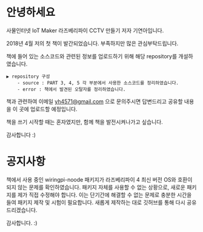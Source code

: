 #  안녕하세요

사물인터넷 IoT Maker 라즈베리파이 CCTV 만들기 저자 기연아입니다.

2018년 4월 저의 첫 책이 발간되었습니다. 부족하지만 많은 관심부탁드립니다.



책에 들어 있는 소스코드와 관련된 정보를 업로드하기 위해 해당 repository를 개설하였습니다.



```
▶ repository 구성
	- source : PART 3, 4, 5 각 부분에서 사용한 소스코드를 정리하였습니다.
	- error : 책에서 발견된 오탈자를 정리하였습니다.
```



책과 관련하여 이메일 yh4571@gmail.com 으로 문의주시면 답변드리고 공유할 내용을 이 곳에 업로드할 예정입니다.



책을 쓰기 시작할 때는 혼자였지만, 함께 책을 발전시켜나가고 싶습니다. 

감사합니다 :)






#  공지사항
책에서 사용 중인 wiringpi-noode 패키지가 라즈베리파이 4 최신 버전 OS와 호환이 되지 않는 문제를 확인하였습니다.
패키지 자체를 사용할 수 없는 상황으로, 새로운 패키지를 제가 직접 수정해야 합니다.
이는 단기간에 해결할 수 없는 문제로 충분한 시간을 들여 패키지 제작 및 시험이 필요합니다.
새롭게 제작하는 대로 깃허브를 통해 다시 공유드리겠습니다.

감사합니다. :)





